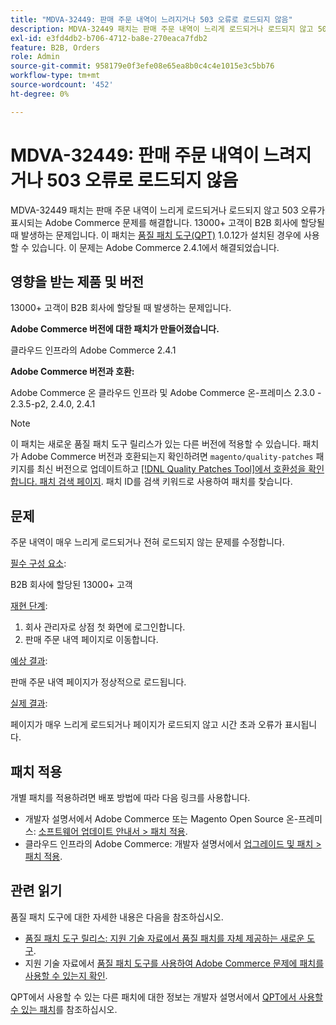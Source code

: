 ```yaml
---
title: "MDVA-32449: 판매 주문 내역이 느려지거나 503 오류로 로드되지 않음"
description: MDVA-32449 패치는 판매 주문 내역이 느리게 로드되거나 로드되지 않고 503 오류가 표시되는 Adobe Commerce 문제를 해결합니다. 13000+ 고객이 B2B 회사에 할당될 때 발생하는 문제입니다. 이 패치는 [Quality Patches Tool (QPT)](/help/announcements/adobe-commerce-announcements/magento-quality-patches-released-new-tool-to-self-serve-quality-patches.md) 1.0.12가 설치된 경우 사용할 수 있습니다. 이 문제는 Adobe Commerce 2.4.1에서 해결되었습니다.
exl-id: e3fd4db2-b706-4712-ba8e-270eaca7fdb2
feature: B2B, Orders
role: Admin
source-git-commit: 958179e0f3efe08e65ea8b0c4c4e1015e3c5bb76
workflow-type: tm+mt
source-wordcount: '452'
ht-degree: 0%

---
```


# MDVA-32449: 판매 주문 내역이 느려지거나 503 오류로 로드되지 않음

MDVA-32449 패치는 판매 주문 내역이 느리게 로드되거나 로드되지 않고 503 오류가 표시되는 Adobe Commerce 문제를 해결합니다. 13000+ 고객이 B2B 회사에 할당될 때 발생하는 문제입니다. 이 패치는 [품질 패치 도구(QPT)](/help/announcements/adobe-commerce-announcements/magento-quality-patches-released-new-tool-to-self-serve-quality-patches.md) 1.0.12가 설치된 경우에 사용할 수 있습니다. 이 문제는 Adobe Commerce 2.4.1에서 해결되었습니다.

## 영향을 받는 제품 및 버전

13000+ 고객이 B2B 회사에 할당될 때 발생하는 문제입니다.

**Adobe Commerce 버전에 대한 패치가 만들어졌습니다.**

클라우드 인프라의 Adobe Commerce 2.4.1

**Adobe Commerce 버전과 호환:**

Adobe Commerce 온 클라우드 인프라 및 Adobe Commerce 온-프레미스 2.3.0 - 2.3.5-p2, 2.4.0, 2.4.1

>[!NOTE]
>
>이 패치는 새로운 품질 패치 도구 릴리스가 있는 다른 버전에 적용할 수 있습니다. 패치가 Adobe Commerce 버전과 호환되는지 확인하려면 `magento/quality-patches` 패키지를 최신 버전으로 업데이트하고 [[!DNL Quality Patches Tool]에서 호환성을 확인합니다. 패치 검색 페이지](https://devdocs.magento.com/quality-patches/tool.html#patch-grid). 패치 ID를 검색 키워드로 사용하여 패치를 찾습니다.

## 문제

주문 내역이 매우 느리게 로드되거나 전혀 로드되지 않는 문제를 수정합니다.

<u>필수 구성 요소</u>:

B2B 회사에 할당된 13000+ 고객

<u>재현 단계</u>:

1. 회사 관리자로 상점 첫 화면에 로그인합니다.
1. 판매 주문 내역 페이지로 이동합니다.

<u>예상 결과</u>:

판매 주문 내역 페이지가 정상적으로 로드됩니다.

<u>실제 결과</u>:

페이지가 매우 느리게 로드되거나 페이지가 로드되지 않고 시간 초과 오류가 표시됩니다.

## 패치 적용

개별 패치를 적용하려면 배포 방법에 따라 다음 링크를 사용합니다.

* 개발자 설명서에서 Adobe Commerce 또는 Magento Open Source 온-프레미스: [소프트웨어 업데이트 안내서 > 패치 적용](https://devdocs.magento.com/guides/v2.4/comp-mgr/patching/mqp.html).
* 클라우드 인프라의 Adobe Commerce: 개발자 설명서에서 [업그레이드 및 패치 > 패치 적용](https://devdocs.magento.com/cloud/project/project-patch.html).

## 관련 읽기

품질 패치 도구에 대한 자세한 내용은 다음을 참조하십시오.

* [품질 패치 도구 릴리스: 지원 기술 자료에서 품질 패치를 자체 제공하는 새로운 도구](/help/announcements/adobe-commerce-announcements/magento-quality-patches-released-new-tool-to-self-serve-quality-patches.md).
* 지원 기술 자료에서 [품질 패치 도구를 사용하여 Adobe Commerce 문제에 패치를 사용할 수 있는지 확인](/help/support-tools/patches-available-in-qpt-tool/check-patch-for-magento-issue-with-magento-quality-patches.md).

QPT에서 사용할 수 있는 다른 패치에 대한 정보는 개발자 설명서에서 [QPT에서 사용할 수 있는 패치](https://devdocs.magento.com/quality-patches/tool.html#patch-grid)를 참조하십시오.
